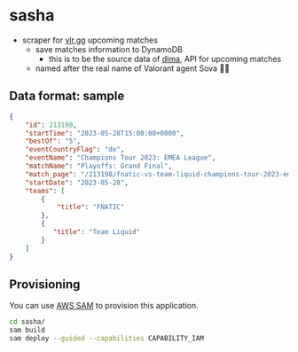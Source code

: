 # sasha

- scraper for [vlr.gg](https://www.vlr.gg/) upcoming matches
  - save matches information to DynamoDB
    - this is to be the source data of [dima](https://github.com/miztch/dima), API for upcoming matches
  - named after the real name of Valorant agent Sova 🦉🏹

## Data format: sample

```json
{
    "id": 213198,
    "startTime": "2023-05-28T15:00:00+0000",
    "bestOf": "5",
    "eventCountryFlag": "de",
    "eventName": "Champions Tour 2023: EMEA League",
    "matchName": "Playoffs: Grand Final",
    "match_page": "/213198/fnatic-vs-team-liquid-champions-tour-2023-emea-league-gf",
    "startDate": "2023-05-28",
    "teams": [
        {
            "title": "FNATIC"
        },
        {
           "title": "Team Liquid"
        }
    ]
}
```

## Provisioning

You can use [AWS SAM](https://docs.aws.amazon.com/serverless-application-model/latest/developerguide/serverless-sam-cli-install.html) to provision this application.

```bash
cd sasha/
sam build
sam deploy --guided --capabilities CAPABILITY_IAM
```
